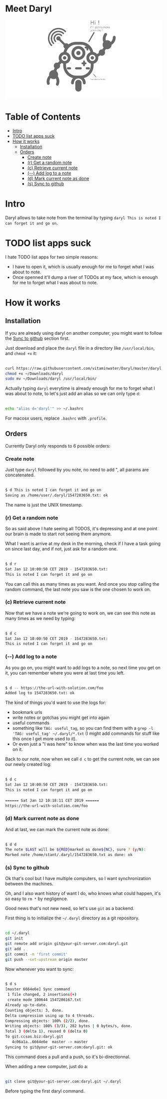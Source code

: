 # Meet Daryl

![Daryl](assets/daryl_pic.png?raw=true "Daryl")

Table of Contents
=================

   * [Intro](#intro)
   * [TODO list apps suck](#todo-list-apps-suck)
   * [How it works](#how-it-works)
      * [Installation](#installation)
      * [Orders](#orders)
         * [Create note](#create-note)
         * [(r) Get a random note](#r-get-a-random-note)
         * [(c) Retrieve current note](#c-retrieve-current-note)
         * [(--) Add log to a note](#---add-log-to-a-note)
         * [(d) Mark current note as done](#d-mark-current-note-as-done)
         * [(s) Sync to github](#s-sync-to-github)

# Intro

Daryl allows to take note from the terminal by typing `daryl This is noted I can forget it and go on`.

# TODO list apps suck

I hate TODO list apps for two simple reasons:
- I have to open it, which is usually enough for me to forget what I was about to note.
- Once openned it'll dump a river of TODOs at my face, which is enough for me to forget what I was about to note.

# How it works

## Installation

If you are already using daryl on another computer, you might want to follow the [Sync to github](#sync-to-github) section first.

Just download and place the `daryl` file in a directory like `/usr/local/bin`, and `chmod +x` it:

```sh

curl https://raw.githubusercontent.com/vitaminwater/Daryl/master/daryl -o ~/Downloads/daryl
chmod +x ~/Downloads/daryl
sudo mv ~/Downloads/daryl /usr/local/bin/

```

Actually typing `daryl` everytime is already enough for me to forget what I was about to note, to let's just add an alias so we can only type `d`:

```sh

echo "alias d='daryl'" >> ~/.bashrc

```

For macosx users, replace `.bashrc` with `.profile`.

## Orders

Currently Daryl only responds to 6 possible orders:

### Create note

Just type `daryl` followed by you note, no need to add ", all params are concatenated.

```sh

$ d This is noted I can forget it and go on
Saving as /home/user/.daryl/1547283650.txt: ok

```

The name is just the UNIX timestamp.

### (r) Get a random note

So as said above I hate seeing all TODOS, it's depressing and at one point our brain is made to start not seeing them anymore.

What I want is arrive at my desk in the morning, check if I have a task going on since last day, and if not, just ask for a random one.

```sh

$ d r
Sat Jan 12 10:00:50 CET 2019 - 1547283650.txt:
This is noted I can forget it and go on

```

You can call this as many times as you want.
And once you stop calling the random command, the last note you saw is the one chosen to work on.

### (c) Retrieve current note

Now that we have a note we're going to work on, we can see this note as many times as we need by typing:

```sh

$ d c
Sat Jan 12 10:00:50 CET 2019 - 1547283650.txt:
This is noted I can forget it and go on

```

### (--) Add log to a note

As you go on, you might want to add logs to a note, so next time you get on it, you can remember where you were at last time you left.

```sh

$ d -- https://the-url-with-solution.com/foo
Added log to 1547283650.txt: ok

```

The kind of things you'd want to use the logs for:
- bookmark urls
- write notes or gotchas you might get into again
- useful commands
- something like `TAG: useful_tag`, so you can find them with a `grep -l 'TAG: useful_tag' ~/.daryl/*.txt` (I might add commands for stuff like this once I get more used to it).
- Or even just a "I was here" to know when was the last time you worked on it.

Back to our note, now when we call `d c` to get the current note, we can see our newly created log:

```sh

$ d c
Sat Jan 12 10:00:50 CET 2019 - 1547283650.txt:
This is noted I can forget it and go on

====== Sat Jan 12 10:18:11 CET 2019 ======
https://the-url-with-solution.com/foo

```

### (d) Mark current note as done

And at last, we can mark the current note as done:

```sh

$ d d
The note $LAST will be ${RED}marked as done${NC}, sure ? (y/N): 
Marked note /home/stant/.daryl/1547283650.txt as done: ok

```

### (s) Sync to github

Ok that's cool but I have multiple computers, so I want synchronization between the machines.

Oh, and I also want history of want I do, who knows what could happen, it's so easy to `rm *` by negligence.

Good news that's not new need, so let's use `git` as a backend.

First thing is to initialize the `~/.daryl` directory as a git repository.

```sh

cd ~/.daryl
git init
git remote add origin git@your-git-server.com:daryl.git
git add .
git commit -m 'first commit'
git push --set-upstream origin master

```

Now whenever you want to sync:

```sh

$ d s
[master 6664e6e] Sync command
 1 file changed, 2 insertions(+)
 create mode 100644 1547286167.txt
Already up-to-date.
Counting objects: 3, done.
Delta compression using up to 4 threads.
Compressing objects: 100% (2/2), done.
Writing objects: 100% (3/3), 282 bytes | 0 bytes/s, done.
Total 3 (delta 1), reused 0 (delta 0)
To git.ccsas.biz:daryl.git
   4c06a1a..6664e6e  master -> master
Syncing to git@your-git-server.com:daryl.git: ok

```

This command does a pull and a push, so it's bi-directionnal.

When adding a new computer, just do a:

```sh

git clone git@your-git-server.com:daryl.git ~/.daryl

```

Before typing the first daryl command.
